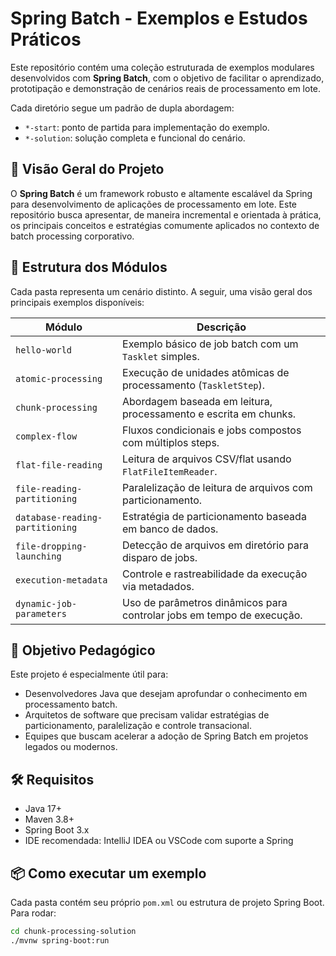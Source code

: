 # Spring Batch - Exemplos e Estudos Práticos

Este repositório contém uma coleção estruturada de exemplos modulares desenvolvidos com **Spring Batch**, com o objetivo de facilitar o aprendizado, prototipação e demonstração de cenários reais de processamento em lote.

Cada diretório segue um padrão de dupla abordagem:
- `*-start`: ponto de partida para implementação do exemplo.
- `*-solution`: solução completa e funcional do cenário.

## 🚀 Visão Geral do Projeto

O **Spring Batch** é um framework robusto e altamente escalável da Spring para desenvolvimento de aplicações de processamento em lote. Este repositório busca apresentar, de maneira incremental e orientada à prática, os principais conceitos e estratégias comumente aplicados no contexto de batch processing corporativo.

## 📂 Estrutura dos Módulos

Cada pasta representa um cenário distinto. A seguir, uma visão geral dos principais exemplos disponíveis:

| Módulo | Descrição |
|--------|-----------|
| `hello-world` | Exemplo básico de job batch com um `Tasklet` simples. |
| `atomic-processing` | Execução de unidades atômicas de processamento (`TaskletStep`). |
| `chunk-processing` | Abordagem baseada em leitura, processamento e escrita em chunks. |
| `complex-flow` | Fluxos condicionais e jobs compostos com múltiplos steps. |
| `flat-file-reading` | Leitura de arquivos CSV/flat usando `FlatFileItemReader`. |
| `file-reading-partitioning` | Paralelização de leitura de arquivos com particionamento. |
| `database-reading-partitioning` | Estratégia de particionamento baseada em banco de dados. |
| `file-dropping-launching` | Detecção de arquivos em diretório para disparo de jobs. |
| `execution-metadata` | Controle e rastreabilidade da execução via metadados. |
| `dynamic-job-parameters` | Uso de parâmetros dinâmicos para controlar jobs em tempo de execução. |

## 🧠 Objetivo Pedagógico

Este projeto é especialmente útil para:
- Desenvolvedores Java que desejam aprofundar o conhecimento em processamento batch.
- Arquitetos de software que precisam validar estratégias de particionamento, paralelização e controle transacional.
- Equipes que buscam acelerar a adoção de Spring Batch em projetos legados ou modernos.

## 🛠️ Requisitos

- Java 17+  
- Maven 3.8+  
- Spring Boot 3.x  
- IDE recomendada: IntelliJ IDEA ou VSCode com suporte a Spring

## 📦 Como executar um exemplo

Cada pasta contém seu próprio `pom.xml` ou estrutura de projeto Spring Boot. Para rodar:

```bash
cd chunk-processing-solution
./mvnw spring-boot:run

